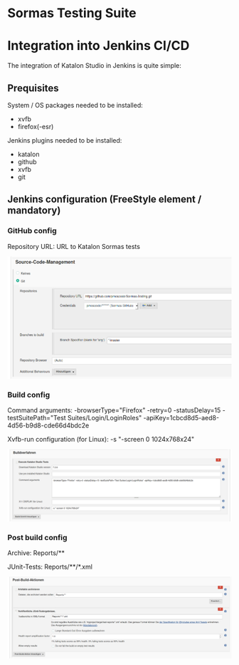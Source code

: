 # Sormas Testing Suite


# Integration into Jenkins CI/CD

The integration of Katalon Studio in Jenkins is quite simple:

## Prequisites

System / OS packages needed to be installed:

- xvfb 
- firefox(-esr)


Jenkins plugins needed to be installed:

- katalon
- github
- xvfb
- git

## Jenkins configuration (FreeStyle element / mandatory)

### GitHub config

Repository URL: URL to Katalon Sormas tests

![alt text](images/J_config_scm.png "GitHub config")

### Build config

Command arguments: -browserType="Firefox" -retry=0 -statusDelay=15 -testSuitePath="Test Suites/Login/LoginRoles" -apiKey=1cbcd8d5-aed8-4d56-b9d8-cde66d4bdc2e

Xvfb-run configuration (for Linux): -s "-screen 0 1024x768x24"

![alt text](images/J_config_build.png "Build config")

### Post build config

Archive: Reports/**

JUnit-Tests: Reports/**/*.xml

![alt text](images/J_config_post_build.png "PostBuild config")
